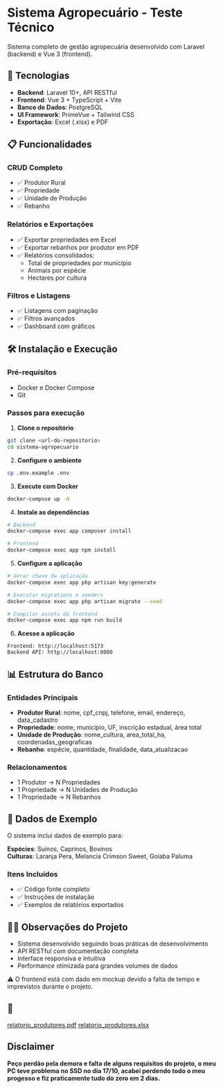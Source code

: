 # Sistema Agropecuário - Teste Técnico

Sistema completo de gestão agropecuária desenvolvido com Laravel (backend) e Vue 3 (frontend).

## 🚀 Tecnologias

- **Backend**: Laravel 10+, API RESTful
- **Frontend**: Vue 3 + TypeScript + Vite
- **Banco de Dados**: PostgreSQL
- **UI Framework**: PrimeVue + Tailwind CSS
- **Exportação**: Excel (.xlsx) e PDF

## 📋 Funcionalidades

### CRUD Completo
- ✅ Produtor Rural
- ✅ Propriedade
- ✅ Unidade de Produção
- ✅ Rebanho

### Relatórios e Exportações
- ✅ Exportar propriedades em Excel
- ✅ Exportar rebanhos por produtor em PDF
- ✅ Relatórios consolidados:
  - Total de propriedades por município
  - Animais por espécie
  - Hectares por cultura

### Filtros e Listagens
- ✅ Listagens com paginação
- ✅ Filtros avançados
- ✅ Dashboard com gráficos

## 🛠️ Instalação e Execução

### Pré-requisitos
- Docker e Docker Compose
- Git

### Passos para execução

1. **Clone o repositório**
```bash
git clone <url-do-repositorio>
cd sistema-agropecuario
```

2. **Configure o ambiente**
```bash
cp .env.example .env
```

3. **Execute com Docker**
```bash
docker-compose up -d
```

4. **Instale as dependências**
```bash
# Backend
docker-compose exec app composer install

# Frontend  
docker-compose exec app npm install
```

5. **Configure a aplicação**
```bash
# Gerar chave da aplicação
docker-compose exec app php artisan key:generate

# Executar migrations e seeders
docker-compose exec app php artisan migrate --seed

# Compilar assets do frontend
docker-compose exec app npm run build
```

6. **Acesse a aplicação**
```
Frontend: http://localhost:5173
Backend API: http://localhost:8080
```

## 📊 Estrutura do Banco

### Entidades Principais
- **Produtor Rural**: nome, cpf_cnpj, telefone, email, endereço, data_cadastro
- **Propriedade**: nome, município, UF, inscrição estadual, área total
- **Unidade de Produção**: nome_cultura, area_total_ha, coordenadas_geograficas  
- **Rebanho**: espécie, quantidade, finalidade, data_atualizacao

### Relacionamentos
- 1 Produtor → N Propriedades
- 1 Propriedade → N Unidades de Produção
- 1 Propriedade → N Rebanhos

## 🧪 Dados de Exemplo

O sistema inclui dados de exemplo para:

**Espécies**: Suínos, Caprinos, Bovinos  
**Culturas**: Laranja Pera, Melancia Crimson Sweet, Goiaba Paluma


### Itens Incluídos
- ✅ Código fonte completo
- ✅ Instruções de instalação
- ✅ Exemplos de relatórios exportados

## 👨‍💻 Observações do Projeto

- Sistema desenvolvido seguindo boas práticas de desenvolvimento
- API RESTful com documentação completa
- Interface responsiva e intuitiva
- Performance otimizada para grandes volumes de dados

⚠ O frontend está com dado em mockup devido a falta de tempo e imprevistos durante o projeto.

## 📃
[relatorio_produtores.pdf](https://github.com/user-attachments/files/22994625/relatorio_produtores.pdf)
[relatorio_produtores.xlsx](https://github.com/user-attachments/files/22994617/relatorio_produtores.xlsx)

## Disclaimer
**Peço perdão pela demora e falta de alguns requisitos do projeto, o meu PC teve problema no SSD no dia 17/10, acabei perdendo todo o meu progesso e fiz praticamente tudo do zero em 2 dias.**
